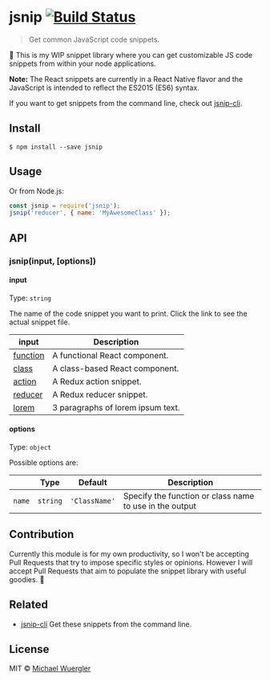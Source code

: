 # jsnip [![Build Status](https://travis-ci.org/radiovisual/jsnip.svg?branch=master)](https://travis-ci.org/radiovisual/jsnip)

> Get common JavaScript code snippets.

:hamburger: This is my WIP snippet library where you can get customizable JS
code snippets from within your node applications.

**Note:** The React snippets are currently in a React Native flavor and the
JavaScript is intended to reflect the ES2015 (ES6) syntax.

If you want to get snippets from the command line, check out [jsnip-cli](https://github.com/radiovisual/jsnip-cli).

## Install

```
$ npm install --save jsnip
```


## Usage

Or from Node.js:

```js
const jsnip = require('jsnip');
jsnip('reducer', { name: 'MyAwesomeClass' });
```

## API

### jsnip(input, [options])

#### input

Type: `string`

The name of the code snippet you want to print. Click the link to see the actual
snippet file.

| input | Description |
| ------| -----------|
| [function](snippets/react-function.js)   | A functional React component. |
| [class](snippets/react-class.js)         | A class-based React component. |
| [action](snippets/redux-actions.js)      | A Redux action snippet. |
| [reducer](snippets/redux-reducer.js)     | A Redux reducer snippet. |
| [lorem](snippets/lorem.txt)              | 3 paragraphs of lorem ipsum text. |

#### options

Type: `object`  

Possible options are:

|  | Type | Default | Description |
| ----- | ----- | ----- | ----- |
| `name`      | `string` | `'ClassName'` | Specify the function or class name to use in the output |


## Contribution

Currently this module is for my own productivity, so I won't be accepting Pull
Requests that try to impose specific styles or opinions. However I will accept Pull
Requests that aim to populate the snippet library with useful goodies. :hamburger:

## Related

- [jsnip-cli](https://github.com/radiovisual/jsnip-cli) Get these snippets from the command line.

## License

MIT © [Michael Wuergler](http://numetriclabs.com)
